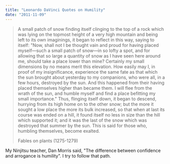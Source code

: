 ```yaml
---
title: "Leonardo DaVinci Quotes on Humility"
date: "2011-11-09"
---
```


> A small patch of snow finding itself clinging to the top of a rock which was lying on the topmost height of a very high mountain and being left to its own imaginings, it began to reflect in this way, saying to itself: "Now, shall not I be thought vain and proud for having placed myself—such a small patch of snow—in so lofty a spot, and for allowing that so large a quantity of snow as I have seen here around me, should take a place lower than mine? Certainly my small dimensions by no means merit this elevation. How easily may I, in proof of my insignificance, experience the same fate as that which the sun brought about yesterday to my companions, who were all, in a few hours, destroyed by the sun. And this happened from their having placed themselves higher than became them. I will flee from the wrath of the sun, and humble myself and find a place befitting my small importance." Thus, flinging itself down, it began to descend, hurrying from its high home on to the other snow; but the more it sought a low place the more its bulk increased, so that when at last its course was ended on a hill, it found itself no less in size than the hill which supported it; and it was the last of the snow which was destroyed that summer by the sun. This is said for those who, humbling themselves, become exalted.
> 
> Fables on plants (1275-1279)

My Ninjitsu teacher, Dan Morris said, "The difference between confidence and arrogance is humility". I try to follow that path.
